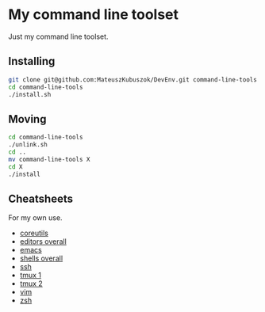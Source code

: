 # My command line toolset

Just my command line toolset.

## Installing

```bash
git clone git@github.com:MateuszKubuszok/DevEnv.git command-line-tools
cd command-line-tools
./install.sh
```

## Moving

```bash
cd command-line-tools
./unlink.sh
cd ..
mv command-line-tools X
cd X
./install
```

## Cheatsheets

For my own use.

 * [coreutils](http://www.catonmat.net/download/gnu-coreutils-cheat-sheet.pdf)
 * [editors overall](http://hyperpolyglot.org/text-mode-editors)
 * [emacs](http://www.ic.unicamp.br/~helio/disciplinas/MC102/Emacs_Reference_Card.pdf)
 * [shells overall](http://hyperpolyglot.org/unix-shells)
 * [ssh](http://pentestmonkey.net/cheat-sheet/ssh-cheat-sheet)
 * [tmux 1](https://www.cheatography.com/bechtold/cheat-sheets/tmux-the-terminal-multiplexer/)
 * [tmux 2](http://hyperpolyglot.org/multiplexers)
 * [vim](http://vimsheet.com/)
 * [zsh](https://github.com/robbyrussell/oh-my-zsh/wiki/Cheatsheet)

